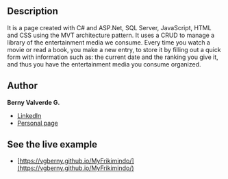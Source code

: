## Description
It is a page created with C# and ASP.Net, SQL Server, JavaScript, HTML and CSS using the MVT architecture pattern. It uses a CRUD to manage a library of the entertainment 
media we consume. Every time you watch a movie or read a book, you make a new entry, to store it by filling out a quick form with information such as: the current date and 
the ranking you give it, and thus you have the entertainment media you consume organized.

## Author
**Berny Valverde G.**

* [LinkedIn](linkedin.com/in/vgberny/)
* [Personal page](https://vgberny.pythonanywhere.com)

## See the live example
- [https://vgberny.github.io/MyFrikimindo/](https://vgberny.github.io/MyFrikimindo/)
